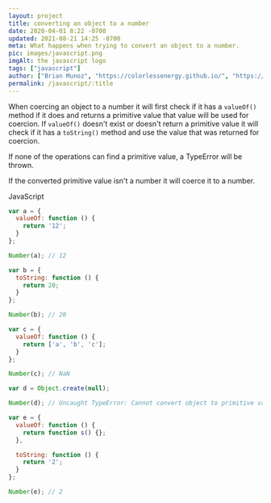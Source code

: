 ```yaml
---
layout: project
title: converting an object to a number
date: 2020-04-01 8:22 -0700
updated: 2021-08-21 14:25 -0700
meta: What happens when trying to convert an object to a number.
pic: images/javascript.png
imgAlt: the javascript logo
tags: ["javascript"]
author: ["Brian Munoz", "https://colorlessenergy.github.io/", "https://github.com/colorlessenergy"]
permalink: /javascript/:title
---
```


When coercing an object to a number it will first check if it has a <code class="highlight__code">valueOf()</code>
method if it does and returns a primitive value that value will be used for coercion. If <code class="highlight__code">valueOf()</code> doesn't exist or doesn't return a primitive value it will check if it has a <code class="highlight__code">toString()</code> method and use the value that was returned for coercion.

If none of the operations can find a primitive value, a TypeError will be thrown.

If the converted primitive value isn't a number it will coerce it to a number.

<p class="highlight__file-desc">JavaScript</p>

```javascript
var a = {
  valueOf: function () {
    return '12';
  }
};

Number(a); // 12

var b = {
  toString: function () {
    return 20;
  }
};

Number(b); // 20

var c = {
  valueOf: function () {
    return ['a', 'b', 'c'];
  }
};

Number(c); // NaN

var d = Object.create(null);

Number(d); // Uncaught TypeError: Cannot convert object to primitive value

var e = {
  valueOf: function () {
    return function s() {};
  },

  toString: function () {
    return '2';
  }
};

Number(e); // 2
```
